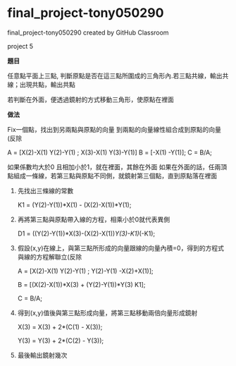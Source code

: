 # final_project-tony050290
final_project-tony050290 created by GitHub Classroom

project 5

**題目**

任意點平面上三點, 判斷原點是否在這三點所圍成的三角形內.若三點共線，輸出共線；出現共點，輸出共點

若判斷在外面，便透過鏡射的方式移動三角形，使原點在裡面

**做法**

Fix一個點，找出到另兩點與原點的向量
到兩點的向量線性組合成到原點的向量(反除

A = [X(2)-X(1) Y(2)-Y(1) ; X(3)-X(1) Y(3)-Y(1)]
B = [-X(1) -Y(1)];
C = B/A;
 
如果係數均大於0 且相加小於1，就在裡面，其餘在外面
如果在外面的話，任兩頂點組成一條線，若第三點與原點不同側，就鏡射第三個點，直到原點落在裡面

1. 先找出三條線的常數

   K1 = (Y(2)-Y(1))*X(1) - (X(2)-X(1))*Y(1);

2. 再將第三點與原點帶入線的方程，相乘小於0就代表異側

   D1 = ((Y(2)-Y(1))*X(3)-(X(2)-X(1))*Y(3)-K1)*(-K1);

3. 假設(x,y)在線上，與第三點所形成的向量跟線的向量內積=0，得到的方程式與線的方程解聯立(反除


   A = [X(2)-X(1) Y(2)-Y(1) ; Y(2)-Y(1) -X(2)+X(1)];

   B = [(X(2)-X(1))*X(3) + (Y(2)-Y(1))*Y(3) K1];
            
   C = B/A;

4. 得到(x,y)值後與第三點形成向量，將第三點移動兩倍向量形成鏡射

   X(3) = X(3) + 2*(C(1) - X(3));
            
   Y(3) = Y(3) + 2*(C(2) - Y(3));

5. 最後輸出鏡射幾次

